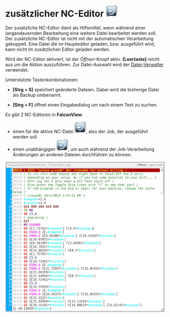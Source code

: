 # zusätzlicher NC-Editor ![TestEdit](images/SK_TestEdit.png)

Der zusätzliche NC-Editor dient als Hilfsmittel, wenn während einer langandauernden Bearbeitung eine weitere Datei bearbeitet werden soll.
Der zusätzliche NC-Editor ist nicht mit der automatischen Verarbeitung gekoppelt. Eine Datei die im Haupteditor geladen, bzw. ausgeführt wird, kann nicht im zusätzlichen Editor geladen werden.

Wird der NC-Editor aktiviert, ist der *Öffnen*-Knopf aktiv. **[Leertaste]**
reicht aus um die Aktion auszuführen. Zur Datei-Auswahl wird der
[Datei-Verwalter](filemanager) verwendet.

Unterstützte Tastenkombinationen:

- **[Strg + S]** speichert geänderte Dateien. Dabei wird die bisherige Datei als Backup umbenannt.

- **[Strg + F]** öffnet einen Eingabedialog um nach einem Text zu suchen.

Es gibt 2 NC-Editoren in **FalconView**:
- einen für die aktive NC-Datei ![Edit](images/SK_Edit.png), also der Job, der ausgeführt werden soll
- einen unabhängigen ![TestEdit](images/SK_TestEdit.png), um auch während der Job-Verarbeitung Änderungen an anderen Dateien durchführen zu können.

![NC-Editor](images/NCEditor.jpg)
